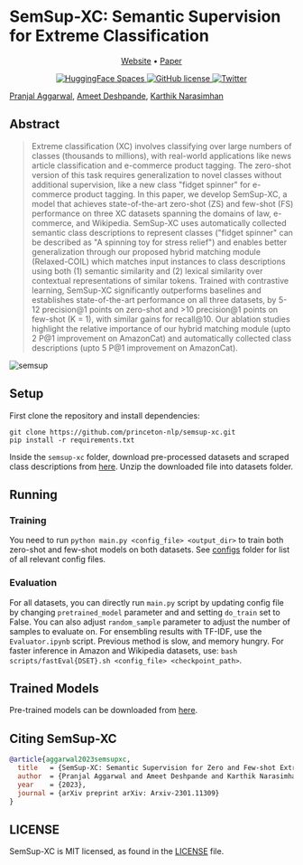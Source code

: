 # SemSup-XC: Semantic Supervision for Extreme Classification

<p align="center">
  <a href="https://sites.google.com/view/semsup-xc/home/">Website</a> •
  <a href="https://arxiv.org/abs/">Paper</a> 
</p>


<p align="center">
  <a href="https://huggingface.co/spaces/Pranjal2041/SemSup-XC">
        <img src="https://img.shields.io/badge/%F0%9F%A4%97%20Hugging%20Face-Spaces-blue"
             alt="HuggingFace Spaces">
  </a>
  <a href="https://github.com/princeton-nlp/semsup-xc/blob/master/LICENSE">
        <img src="https://img.shields.io/github/license/princeton-nlp/semsup-xc.svg"
             alt="GitHub license">
  </a>
  <a href="https://twitter.com/intent/tweet?text=&url=https%3A%2F%2Fgithub.com%2princeton-nlp%2Fsemsup-xc">
  <img src="https://img.shields.io/twitter/url/https/github.com/princeton-nlp/semsup-xc.svg?style=social" alt="Twitter">
  </a>      
</p>



<!-- <br> -->
[Pranjal Aggarwal](https://github.com/Pranjal2041), [Ameet Deshpande](https://ameet-1997.github.io/), [Karthik Narasimhan](https://www.cs.princeton.edu/~karthikn/)
<!-- <br> -->

## Abstract
>Extreme classification (XC) involves classifying over large numbers of classes (thousands to millions), with real-world applications like news article classification and e-commerce product tagging. The zero-shot version of this task requires generalization to novel classes without additional supervision, like a new class "fidget spinner" for e-commerce product tagging. In this paper, we develop SemSup-XC, a model that achieves state-of-the-art zero-shot (ZS) and few-shot (FS) performance on three XC datasets spanning the domains of law, e-commerce, and Wikipedia. SemSup-XC uses automatically collected semantic class descriptions to represent classes ("fidget spinner" can be described as "A spinning toy for stress relief") and enables better generalization through our proposed hybrid matching module (Relaxed-COIL) which matches input instances to class descriptions using both (1) semantic similarity and (2) lexical similarity over contextual representations of similar tokens. Trained with contrastive learning, SemSup-XC significantly outperforms baselines and establishes state-of-the-art performance on all three datasets, by 5-12 precision@1 points on zero-shot and >10 precision@1 points on few-shot (K = 1), with similar gains for recall@10. Our ablation studies highlight the relative importance of our hybrid matching module (upto 2 P@1 improvement on AmazonCat) and automatically collected class descriptions (upto 5 P@1 improvement on AmazonCat).
>

![semsup](res/Teaser_Figure.png)


## Setup
First clone the repository and install dependencies:
```
git clone https://github.com/princeton-nlp/semsup-xc.git
pip install -r requirements.txt
```

Inside the `semsup-xc` folder, download pre-processed datasets and scraped class descriptions from [here](https://csciitd-my.sharepoint.com/:u:/g/personal/cs5190443_iitd_ac_in/EXIPIZqQEoxLtWF9efYC1IQBipua4PXWpWFWnO0NIZuzdg?e=ghYBfO). Unzip the downloaded file into datasets folder.

## Running

### Training
You need to run `python main.py <config_file> <output_dir>` to train both zero-shot and few-shot models on both datasets. See [configs](configs) folder for list of all relevant config files.

### Evaluation
For all datasets, you can directly run `main.py` script by updating config file by changing `pretrained_model` parameter and and setting `do_train` set to False. You can also adjust `random_sample` parameter to adjust the number of samples to evaluate on. 
For ensembling results with TF-IDF, use the `Evaluator.ipynb` script.
Previous method is slow, and memory hungry. For faster inference in Amazon and Wikipedia datasets, use:
`bash scripts/fastEval{DSET}.sh <config_file> <checkpoint_path>`.


## Trained Models
Pre-trained models can be downloaded from [here](https://csciitd-my.sharepoint.com/:u:/g/personal/cs5190443_iitd_ac_in/EQpMWyDrz7pLsEnuK6MFs_IBQLQpVzf6HUwYMOR1Iohcng?e=JRnbKR).

<h2 align="left" id="cite">Citing SemSup-XC</h2>


```bibtex
@article{aggarwal2023semsupxc,
  title   = {SemSup-XC: Semantic Supervision for Zero and Few-shot Extreme Classification},
  author  = {Pranjal Aggarwal and Ameet Deshpande and Karthik Narasimhan},
  year    = {2023},
  journal = {arXiv preprint arXiv: Arxiv-2301.11309}
}
```


## LICENSE

SemSup-XC is MIT licensed, as found in the [LICENSE](LICENSE) file.
